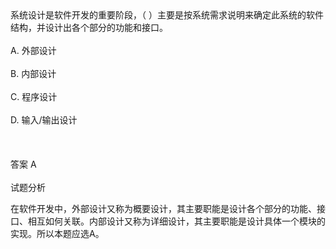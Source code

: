 <div class="detail lh2">系统设计是软件开发的重要阶段，（  ）主要是按系统需求说明来确定此系统的软件结构，并设计出各个部分的功能和接口。<br/><br/>A. 外部设计<span class="Apple-tab-span" style="white-space:pre"> </span><br/><br/>B. 内部设计<span class="Apple-tab-span" style="white-space:pre"> </span><br/><br/>C. 程序设计<br/><br/>D. 输入/输出设计<br/><br/><br/><br/>答案 A<br/><br/>试题分析<br/><p>在软件开发中，外部设计又称为概要设计，其主要职能是设计各个部分的功能、接口、相互如何关联。内部设计又称为详细设计，其主要职能是设计具体一个模块的实现。所以本题应选A。</p></div>